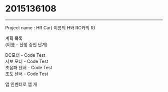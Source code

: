 # 2015136108

------------------------------------

Project name : HR Car( 이름의 H와 RC카의 R)

계획 목록  
(이름 - 진행 중인 단계)

DC모터 - Code Test  
서보 모터 - Code Test  
초음파 센서 - Code Test  
조도 센서 - Code Test  

앱 인벤터로 앱 개

